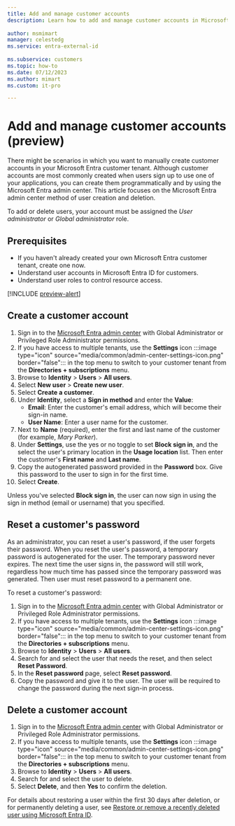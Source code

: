 ```yaml
---
title: Add and manage customer accounts
description: Learn how to add and manage customer accounts in Microsoft Entra ID for customers.
 
author: msmimart
manager: celestedg
ms.service: entra-external-id
 
ms.subservice: customers
ms.topic: how-to
ms.date: 07/12/2023
ms.author: mimart
ms.custom: it-pro

---
```

# Add and manage customer accounts (preview)

There might be scenarios in which you want to manually create customer accounts in your Microsoft Entra customer tenant. Although customer accounts are most commonly created when users sign up to use one of your applications, you can create them programmatically and by using the Microsoft Entra admin center. This article focuses on the Microsoft Entra admin center method of user creation and deletion.

To add or delete users, your account must be assigned the *User administrator* or *Global administrator* role.

## Prerequisites

- If you haven't already created your own Microsoft Entra customer tenant, create one now.
- Understand user accounts in Microsoft Entra ID for customers.
- Understand user roles to control resource access.

[!INCLUDE [preview-alert](../customers/includes/preview-alert/preview-alert-ciam.md)]

## Create a customer account

1. Sign in to the [Microsoft Entra admin center](https://entra.microsoft.com) with Global Administrator or Privileged Role Administrator permissions.
1. If you have access to multiple tenants, use the **Settings** icon :::image type="icon" source="media/common/admin-center-settings-icon.png" border="false"::: in the top menu to switch to your customer tenant from the **Directories + subscriptions** menu.
1. Browse to **Identity** > **Users** > **All users**.
1. Select **New user** > **Create new user**. 
1. Select **Create a customer**.
1. Under **Identity**, select a **Sign in method** and enter the **Value**:
   - **Email**: Enter the customer's email address, which will become their sign-in name.
   - **User Name**: Enter a user name for the customer.
1. Next to **Name** (required), enter the first and last name of the customer (for example, *Mary Parker*).
1. Under **Settings**, use the yes or no toggle to set **Block sign in**, and the select the user's primary location in the **Usage location** list. Then enter the customer's **First name** and **Last name**.
1. Copy the autogenerated password provided in the **Password** box. Give this password to the user to sign in for the first time.
1. Select **Create**.

Unless you've selected **Block sign in**, the user can now sign in using the sign in method (email or username) that you specified.

## Reset a customer's password

As an administrator, you can reset a user's password, if the user forgets their password. When you reset the user's password, a temporary password is autogenerated for the user. The temporary password never expires. The next time the user signs in, the password will still work, regardless how much time has passed since the temporary password was generated. Then user must reset password to a permanent one. 

To reset a customer's password:

1. Sign in to the [Microsoft Entra admin center](https://entra.microsoft.com) with Global Administrator or Privileged Role Administrator permissions.
1. If you have access to multiple tenants, use the **Settings** icon :::image type="icon" source="media/common/admin-center-settings-icon.png" border="false"::: in the top menu to switch to your customer tenant from the **Directories + subscriptions** menu.
1. Browse to **Identity** > **Users** > **All users**.
1. Search for and select the user that needs the reset, and then select **Reset Password**.
1. In the **Reset password** page, select **Reset password**.
1. Copy the password and give it to the user. The user will be required to change the password during the next sign-in process.

## Delete a customer account

1. Sign in to the [Microsoft Entra admin center](https://entra.microsoft.com) with Global Administrator or Privileged Role Administrator permissions.
1. If you have access to multiple tenants, use the **Settings** icon :::image type="icon" source="media/common/admin-center-settings-icon.png" border="false"::: in the top menu to switch to your customer tenant from the **Directories + subscriptions** menu.
1. Browse to **Identity** > **Users** > **All users**.
1. Search for and select the user to delete.
1. Select **Delete**, and then **Yes** to confirm the deletion.

For details about restoring a user within the first 30 days after deletion, or for permanently deleting a user, see [Restore or remove a recently deleted user using Microsoft Entra ID](~/fundamentals/users-restore.md).
